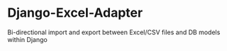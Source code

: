 # Django-Excel-Adapter
Bi-directional import and export between Excel/CSV files and DB models within Django
